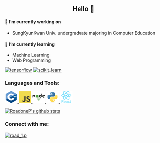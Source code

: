 <h2 align="center">Hello 👋</h2>

#### 🔭 I’m currently working on
- SungKyunKwan Univ. undergraduate majoring in Computer Education
#### 🌱 I’m currently learning 
* Machine Learning
* Web Programming 

<p align="left"><a href="https://www.tensorflow.org" target="_blank"> <img src="https://www.vectorlogo.zone/logos/tensorflow/tensorflow-icon.svg" alt="tensorflow" width="40" height="40"/></a> 
<a href="https://scikit-learn.org/" target="_blank"> <img src="https://upload.wikimedia.org/wikipedia/commons/0/05/Scikit_learn_logo_small.svg" alt="scikit_learn" width="40" height="40"/></a> </p>

	
<h3 align="left">Languages and Tools:</h3>
<a href="https://www.w3schools.com/cpp/" target="_blank"> <img src="https://raw.githubusercontent.com/devicons/devicon/master/icons/cplusplus/cplusplus-original.svg" alt="cplusplus" width="40" height="40"/> </a>  <a href="https://developer.mozilla.org/en-US/docs/Web/JavaScript" target="_blank"> <img src="https://raw.githubusercontent.com/devicons/devicon/master/icons/javascript/javascript-original.svg" alt="javascript" width="40" height="40"/> </a> <a href="https://nodejs.org" target="_blank"> <img src="https://raw.githubusercontent.com/devicons/devicon/master/icons/nodejs/nodejs-original-wordmark.svg" alt="nodejs" width="40" height="40"/> </a> <a href="https://www.python.org" target="_blank"> <img src="https://raw.githubusercontent.com/devicons/devicon/master/icons/python/python-original.svg" alt="python" width="40" height="40"/> </a> <a href="https://reactjs.org/" target="_blank"> <img src="https://raw.githubusercontent.com/devicons/devicon/master/icons/react/react-original-wordmark.svg" alt="react" width="40" height="40"/> </a>

 [![RoadoneP's github stats](https://github-readme-stats.vercel.app/api?username=RoadoneP&count_private=true&show_icons=true&theme=buefy&hide=issues,contribs)](https://github.com/anuraghazra/github-readme-stats)

<h3 align="left">Connect with me:</h3>
<p align="left">
<a href="https://instagram.com/road_1.p" target="blank"><img align="center" src="https://cdn.jsdelivr.net/npm/simple-icons@3.0.1/icons/instagram.svg" alt="road_1.p" height="30" width="40" /></a>
</p>

<!--
**RoadoneP/RoadoneP** is a ✨ _special_ ✨ repository because its `README.md` (this file) appears on your GitHub profile.

Here are some ideas to get you started:

- 🔭 I’m currently working on ...
- 🌱 I’m currently learning ...
- 👯 I’m looking to collaborate on ...
- 🤔 I’m looking for help with ...
- 💬 Ask me about ...
- 📫 How to reach me: ...
- 😄 Pronouns: ...
- ⚡ Fun fact: ...
-->
